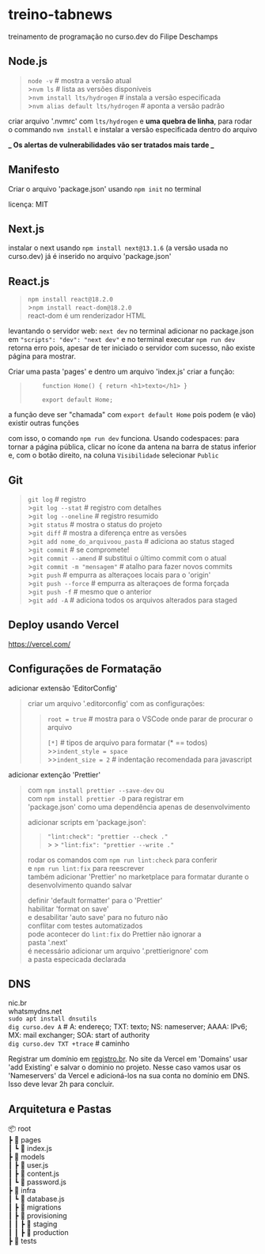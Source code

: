# treino-tabnews

treinamento de programação no curso.dev do Filipe Deschamps

## Node.js

> `node -v` # mostra a versão atual<br> >`nvm ls` # lista as versões disponíveis<br> >`nvm install lts/hydrogen` # instala a versão especificada<br> >`nvm alias default lts/hydrogen` # aponta a versão padrão<br>

criar arquivo '.nvmrc' com `lts/hydrogen` e **uma quebra de linha**, para rodar o commando `nvm install` e instalar a versão especificada dentro do arquivo

**_ Os alertas de vulnerabilidades vão ser tratados mais tarde _**

## Manifesto

Criar o arquivo 'package.json' usando `npm init` no terminal

licença: MIT

## Next.js

instalar o next usando `npm install next@13.1.6` (a versão usada no curso.dev)
já é inserido no arquivo 'package.json'

## React.js

> `npm install react@18.2.0`<br> >`npm install react-dom@18.2.0`<br>
> react-dom é um renderizador HTML

levantando o servidor web: `next dev` no terminal
adicionar no package.json em `"scripts": "dev": "next dev"`
e no terminal executar `npm run dev`
retorna erro pois, apesar de ter iniciado o servidor com sucesso, não existe página para mostrar.

Criar uma pasta 'pages' e dentro um arquivo 'index.js'
criar a função:

> `    function Home() { return <h1>texto</h1> }`
>
> `    export default Home;`

a função deve ser "chamada" com `export default Home` pois podem (e vão) existir outras funções

com isso, o comando `npm run dev` funciona.
Usando codespaces: para tornar a página pública, clicar no ícone da antena na barra de status inferior e, com o botão direito, na coluna `Visibilidade` selecionar `Public`

## Git

> `git log` # registro<br> >`git log --stat` # registro com detalhes<br> >`git log --oneline` # registro resumido<br> >`git status` # mostra o status do projeto<br> >`git diff` # mostra a diferença entre as versões<br> >`git add nome_do_arquivoou_pasta` # adiciona ao status staged<br> >`git commit` # se compromete!<br> >`git commit --amend` # substitui o último commit com o atual<br> >`git commit -m "mensagem"` # atalho para fazer novos commits<br> >`git push` # empurra as alteraçoes locais para o 'origin'<br> >`git push --force` # empurra as alteraçoes de forma forçada<br> >`git push -f` # mesmo que o anterior<br> >`git add -A` # adiciona todos os arquivos alterados para staged<br>

## Deploy usando Vercel

https://vercel.com/

## Configurações de Formatação

adicionar extensão 'EditorConfig'

> criar um arquivo '.editorconfig' com as configurações:
>
> > `root = true` # mostra para o VSCode onde parar de procurar o arquivo<br>
> >
> > `[*]` # tipos de arquivo para formatar (\* == todos)<br> >>`indent_style = space`<br> >>`indent_size = 2` # indentação recomendada para javascript<br>

adicionar extenção 'Prettier'

> com `npm install prettier --save-dev` ou<br>
> com `npm install prettier -D` para registrar em<br>
> 'package.json' como uma dependência apenas de desenvolvimento<br>
>
> adicionar scripts em 'package.json':<br>
>
> > `"lint:check": "prettier --check ."`<br> > > `"lint:fix": "prettier --write ."`<br>
>
> rodar os comandos com `npm run lint:check` para conferir<br>
> e `npm run lint:fix` para reescrever<br>
> também adicionar 'Prettier' no marketplace para formatar durante o<br>
> desenvolvimento quando salvar<br>
>
> definir 'default formatter' para o 'Prettier'<br>
> habilitar 'format on save'<br>
> e desabilitar 'auto save' para no futuro não<br>
> conflitar com testes automatizados<br>
> pode acontecer do `lint:fix` do Prettier não ignorar a<br>
> pasta '.next'<br>
> é necessário adicionar um arquivo '.prettierignore' com<br>
> a pasta especicada declarada<br>

## DNS

nic.br<br>
whatsmydns.net<br>
`sudo apt install dnsutils`<br>
`dig curso.dev A` # A: endereço; TXT: texto; NS: nameserver; AAAA: IPv6; MX: mail exchanger; SOA: start of authority<br>
`dig curso.dev TXT +trace` # caminho<br>

Registrar um domínio em [registro.br](https://registro.br). No site da Vercel em 'Domains' usar 'add Existing' e salvar o dominio no projeto. Nesse caso vamos usar os 'Nameservers' da Vercel e adicioná-los na sua conta no domínio em DNS. Isso deve levar 2h para concluir.

## Arquitetura e Pastas
📦 root<br>
┣ 📂 pages<br>
┃ ┗ 📜 index.js<br>
┣ 📂 models<br>
┃ ┣ 📜 user.js<br>
┃ ┣ 📜 content.js<br>
┃ ┗ 📜 password.js<br>
┣ 📂 infra<br>
┃ ┗ 📜 database.js<br>
┃ ┣ 📂 migrations<br>
┃ ┣ 📂 provisioning<br>
┃ ┃ ┣ 📂 staging<br>
┃ ┃ ┣ 📂 production<br>
┣ 📂 tests<br>
